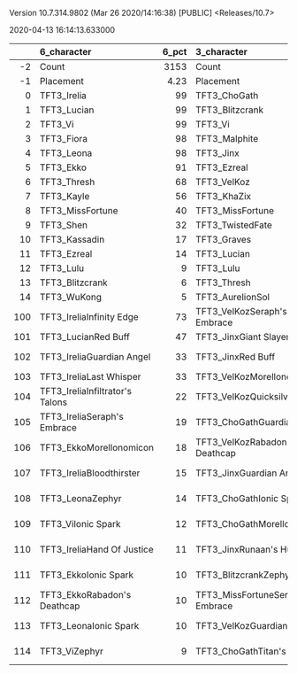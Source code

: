 Version 10.7.314.9802 (Mar 26 2020/14:16:38) [PUBLIC] <Releases/10.7>

2020-04-13 16:14:13.633000

|     | 6_character                     |   6_pct | 3_character                      |   3_pct | 1_character                    |   1_pct | 4_character                      |   4_pct | 2_character                      |   2_pct | 5_character                      |   5_pct |
|----:|:--------------------------------|--------:|:---------------------------------|--------:|:-------------------------------|--------:|:---------------------------------|--------:|:---------------------------------|--------:|:---------------------------------|--------:|
|  -2 | Count                           | 3153    | Count                            | 2748    | Count                          | 2087    | Count                            |  2862   | Count                            | 1842    | Count                            | 1673    |
|  -1 | Placement                       |    4.23 | Placement                        |    4.36 | Placement                      |    4.47 | Placement                        |     4.5 | Placement                        |    4.52 | Placement                        |    4.57 |
|   0 | TFT3_Irelia                     |   99    | TFT3_ChoGath                     |  100    | TFT3_Mordekaiser               |   99    | TFT3_Rumble                      |   100   | TFT3_Syndra                      |   98    | TFT3_Kayle                       |   99    |
|   1 | TFT3_Lucian                     |   99    | TFT3_Blitzcrank                  |  100    | TFT3_Jhin                      |   96    | TFT3_Annie                       |   100   | TFT3_Ahri                        |   97    | TFT3_Shen                        |   97    |
|   2 | TFT3_Vi                         |   99    | TFT3_Vi                          |   99    | TFT3_Karma                     |   94    | TFT3_Shaco                       |    99   | TFT3_Zoe                         |   96    | TFT3_Irelia                      |   79    |
|   3 | TFT3_Fiora                      |   98    | TFT3_Malphite                    |   98    | TFT3_Ashe                      |   91    | TFT3_KaiSa                       |    99   | TFT3_Lux                         |   79    | TFT3_MissFortune                 |   65    |
|   4 | TFT3_Leona                      |   98    | TFT3_Jinx                        |   53    | TFT3_Jayce                     |   71    | TFT3_Fizz                        |    99   | TFT3_Neeko                       |   72    | TFT3_Kassadin                    |   59    |
|   5 | TFT3_Ekko                       |   91    | TFT3_Ezreal                      |   51    | TFT3_WuKong                    |   70    | TFT3_Lux                         |    74   | TFT3_Soraka                      |   71    | TFT3_Thresh                      |   57    |
|   6 | TFT3_Thresh                     |   68    | TFT3_VelKoz                      |   48    | TFT3_Lulu                      |   65    | TFT3_KhaZix                      |    64   | TFT3_Poppy                       |   60    | TFT3_WuKong                      |   47    |
|   7 | TFT3_Kayle                      |   56    | TFT3_KhaZix                      |   47    | TFT3_Poppy                     |   44    | TFT3_Ekko                        |    30   | TFT3_VelKoz                      |   52    | TFT3_Xayah                       |   46    |
|   8 | TFT3_MissFortune                |   40    | TFT3_MissFortune                 |   46    | TFT3_Shaco                     |   31    | TFT3_Karma                       |    27   | TFT3_Annie                       |   35    | TFT3_Ezreal                      |   43    |
|   9 | TFT3_Shen                       |   32    | TFT3_TwistedFate                 |   37    | TFT3_Lux                       |   30    | TFT3_Kayle                       |    16   | TFT3_Rumble                      |   26    | TFT3_Blitzcrank                  |   42    |
|  10 | TFT3_Kassadin                   |   17    | TFT3_Graves                      |   31    | TFT3_JarvanIV                  |   29    | TFT3_MissFortune                 |     4   | TFT3_Fizz                        |   25    | TFT3_MasterYi                    |   33    |
|  11 | TFT3_Ezreal                     |   14    | TFT3_Lucian                      |   27    | TFT3_Leona                     |   26    | TFT3_Gangplank                   |     3   | TFT3_Lulu                        |   20    | TFT3_Yasuo                       |   33    |
|  12 | TFT3_Lulu                       |    9    | TFT3_Lulu                        |    9    | TFT3_Thresh                    |   12    | TFT3_Lulu                        |     2   | TFT3_Karma                       |    6    | TFT3_Vi                          |   22    |
|  13 | TFT3_Blitzcrank                 |    6    | TFT3_Thresh                      |    7    | TFT3_Kassadin                  |   10    | TFT3_Jhin                        |     2   | TFT3_TwistedFate                 |    5    | TFT3_ChoGath                     |   19    |
|  14 | TFT3_WuKong                     |    5    | TFT3_AurelionSol                 |    6    | TFT3_Soraka                    |    7    | TFT3_VelKoz                      |     2   | TFT3_Gangplank                   |    3    | TFT3_Lulu                        |   19    |
| 100 | TFT3_IreliaInfinity Edge        |   73    | TFT3_VelKozSeraph's Embrace      |   41    | TFT3_JhinInfinity Edge         |   53    | TFT3_ShacoGuardian Angel         |    59   | TFT3_SyndraSeraph's Embrace      |   95    | TFT3_KayleGuinsoo's Rageblade    |   63    |
| 101 | TFT3_LucianRed Buff             |   47    | TFT3_JinxGiant Slayer            |   35    | TFT3_JhinGuardian Angel        |   53    | TFT3_ShacoBloodthirster          |    55   | TFT3_SyndraGuardian Angel        |   40    | TFT3_KayleGuardian Angel         |   53    |
| 102 | TFT3_IreliaGuardian Angel       |   33    | TFT3_JinxRed Buff                |   32    | TFT3_JhinLast Whisper          |   47    | TFT3_KaiSaMorellonomicon         |    53   | TFT3_SyndraRabadon's Deathcap    |   26    | TFT3_KayleRapid Firecannon       |   46    |
| 103 | TFT3_IreliaLast Whisper         |   33    | TFT3_VelKozMorellonomicon        |   26    | TFT3_JhinRunaan's Hurricane    |   29    | TFT3_ShacoInfinity Edge          |    49   | TFT3_NeekoGuardian Angel         |   23    | TFT3_IreliaInfinity Edge         |   21    |
| 104 | TFT3_IreliaInfiltrator's Talons |   22    | TFT3_VelKozQuicksilver           |   25    | TFT3_MordekaiserMorellonomicon |   23    | TFT3_KaiSaSeraph's Embrace       |    40   | TFT3_SyndraChalice of Favor      |   23    | TFT3_KayleStatikk Shiv           |   20    |
| 105 | TFT3_IreliaSeraph's Embrace     |   19    | TFT3_ChoGathGuardian Angel       |   21    | TFT3_ShacoGuardian Angel       |   16    | TFT3_KaiSaDemolitionist's Charge |    31   | TFT3_NeekoZz'Rot Portal          |   21    | TFT3_KayleHand Of Justice        |   17    |
| 106 | TFT3_EkkoMorellonomicon         |   18    | TFT3_VelKozRabadon's Deathcap    |   18    | TFT3_ShacoBloodthirster        |   16    | TFT3_RumbleQuicksilver           |    26   | TFT3_NeekoIonic Spark            |   21    | TFT3_KayleQuicksilver            |   17    |
| 107 | TFT3_IreliaBloodthirster        |   15    | TFT3_JinxGuardian Angel          |   17    | TFT3_MordekaiserIonic Spark    |   13    | TFT3_ShacoLast Whisper           |    24   | TFT3_VelKozStar Guardian's Charm |   14    | TFT3_KayleMorellonomicon         |   16    |
| 108 | TFT3_LeonaZephyr                |   14    | TFT3_ChoGathIonic Spark          |   15    | TFT3_JayceIonic Spark          |   13    | TFT3_RumbleTitan's Resolve       |    21   | TFT3_VelKozMorellonomicon        |   13    | TFT3_IreliaGuardian Angel        |   13    |
| 109 | TFT3_ViIonic Spark              |   12    | TFT3_ChoGathMorellonomicon       |   13    | TFT3_AsheSpear of Shojin       |   12    | TFT3_RumbleBramble Vest          |    16   | TFT3_SyndraJeweled Gauntlet      |   13    | TFT3_IreliaBloodthirster         |    9    |
| 110 | TFT3_IreliaHand Of Justice      |   11    | TFT3_JinxRunaan's Hurricane      |   12    | TFT3_ShacoInfinity Edge        |   10    | TFT3_KaiSaLuden's Echo           |    14   | TFT3_NeekoMorellonomicon         |   13    | TFT3_MissFortuneSeraph's Embrace |    9    |
| 111 | TFT3_EkkoIonic Spark            |   10    | TFT3_BlitzcrankZephyr            |   12    | TFT3_AsheGuinsoo's Rageblade   |   10    | TFT3_RumbleZz'Rot Portal         |    11   | TFT3_NeekoQuicksilver            |   12    | TFT3_IreliaSeraph's Embrace      |    8    |
| 112 | TFT3_EkkoRabadon's Deathcap     |   10    | TFT3_MissFortuneSeraph's Embrace |   12    | TFT3_MordekaiserBramble Vest   |   10    | TFT3_RumbleIonic Spark           |     8   | TFT3_SyndraTrap Claw             |   12    | TFT3_KayleInfinity Edge          |    7    |
| 113 | TFT3_LeonaIonic Spark           |   10    | TFT3_VelKozGuardian Angel        |   10    | TFT3_JhinBloodthirster         |   10    | TFT3_KaiSaRabadon's Deathcap     |     8   | TFT3_NeekoTitan's Resolve        |   10    | TFT3_KayleHextech Gunblade       |    7    |
| 114 | TFT3_ViZephyr                   |    9    | TFT3_ChoGathTitan's Resolve      |    9    | TFT3_MordekaiserDragon's Claw  |   10    | TFT3_RumbleWarmog's Armor        |     8   | TFT3_AhriMorellonomicon          |    9    | TFT3_ShenZephyr                  |    7    |
